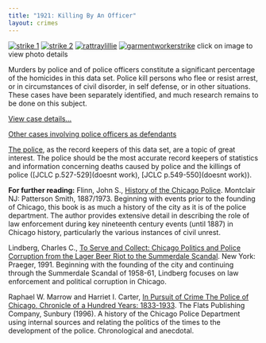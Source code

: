 ```yaml
---
title: "1921: Killing By An Officer"
layout: crimes
---
```


[![strike 1](/img/crimes/officer/strike12.jpg)](/historical/timeline/1903/341/)
[![strike 2](/img/crimes/officer/strike22.jpg)](/historical/timeline/1903/342/)
[![rattraylillie](/img/crimes/officer/rattraylillie2.jpg)](/historical/timeline/1915/387/)
[![garmentworkerstrike](/img/crimes/officer/garmentworkersstrike2.jpg)](/historical/timeline/1910/392/)
click on image to view photo details

Murders by police and of police officers constitute a significant percentage of the homicides in this data set. Police kill persons who flee or resist arrest, or in circumstances of civil disorder, in self defense, or in other situations. These cases have been separately identified, and much research remains to be done on this subject.

[View case details...](/database/6543/)

[Other cases involving police officers as defendants](/database/?backToResults=1&police_def=2&page=1)

[The police](/legal/cpd/), as the record keepers of this data set, are a topic of great interest. The police should be the most accurate record keepers of statistics and information concerning deaths caused by police and the killings of police ([JCLC p.527-529](doesnt work), [JCLC p.549-550](doesnt work)).

**For further reading:**
Flinn, John S., [History of the Chicago Police](https://www.amazon.com/exec/obidos/tg/detail/-/0875851649/qid=1086272415/sr=8-2/ref=sr_8_xs_ap_i2_xgl14/104-5698753-1575148?v=glance&s=books&n=507846).  Montclair NJ:  Patterson Smith, 1887/1973.  Beginning with events prior to the founding of Chicago, this book is as much a history of the city as it is of the police department.  The author provides extensive detail in describing the role of law enforcement during key nineteenth century events (until 1887) in Chicago history, particularly the various instances of civil unrest.

Lindberg, Charles C., [To Serve and Collect: Chicago Politics and Police Corruption from the Lager Beer Riot to the Summerdale Scandal](https://www.amazon.com/exec/obidos/tg/detail/-/0275934152/qid=1085762496/sr=1-1/ref=sr_1_1/104-6378665-5804747?v=glance&s=books). New York: Praeger, 1991. Beginning with the founding of the city and continuing through the Summerdale Scandal of 1958-61, Lindberg focuses on law enforcement and political corruption in Chicago.

Raphael W. Marrow and Harriet I. Carter, [In Pursuit of Crime The Police of Chicago, Chronicle of a Hundred Years: 1833-1933](https://www.amazon.com/exec/obidos/tg/detail/-/1883033047/qid=1085762538/sr=1-3/ref=sr_1_3/104-6378665-5804747?v=glance&s=books). The Flats Publishing Company, Sunbury (1996). A history of the Chicago Police Department using internal sources and relating the politics of the times to the development of the police. Chronological and anecdotal.
